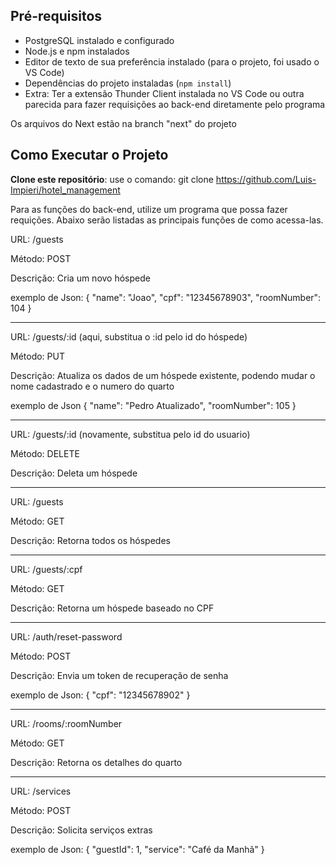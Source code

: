 ## Pré-requisitos

- PostgreSQL instalado e configurado
- Node.js e npm instalados
- Editor de texto de sua preferência instalado (para o projeto, foi usado o VS Code)
- Dependências do projeto instaladas (`npm install`)
- Extra: Ter a extensão Thunder Client instalada no VS Code ou outra parecida para fazer requisições ao back-end diretamente pelo programa

Os arquivos do Next estão na branch "next" do projeto

## Como Executar o Projeto

 **Clone este repositório**:
   use o comando:
   git clone <https://github.com/Luis-Impieri/hotel_management>


   Para as funções do back-end, utilize um programa que possa fazer requições. Abaixo serão listadas as principais funções de como acessa-las.

URL: /guests

Método: POST

Descrição: Cria um novo hóspede

exemplo de Json:
{
  "name": "Joao",
  "cpf": "12345678903",
  "roomNumber": 104
}

-----------

URL: /guests/:id (aqui, substitua o :id pelo id do hóspede)

Método: PUT

Descrição: Atualiza os dados de um hóspede existente, podendo mudar o nome cadastrado e o numero do quarto

exemplo de Json
{
  "name": "Pedro Atualizado",
  "roomNumber": 105
}

-----------
URL: /guests/:id (novamente, substitua pelo id do usuario)

Método: DELETE

Descrição: Deleta um hóspede


-------------
URL: /guests

Método: GET

Descrição: Retorna todos os hóspedes

-------------

URL: /guests/:cpf

Método: GET

Descrição: Retorna um hóspede baseado no CPF

--------------

URL: /auth/reset-password

Método: POST

Descrição: Envia um token de recuperação de senha 

exemplo de Json:
{
  "cpf": "12345678902"
}

----------------
URL: /rooms/:roomNumber

Método: GET

Descrição: Retorna os detalhes do quarto

------------------
URL: /services

Método: POST

Descrição: Solicita serviços extras

exemplo de Json:
{
  "guestId": 1,
  "service": "Café da Manhã"
}





